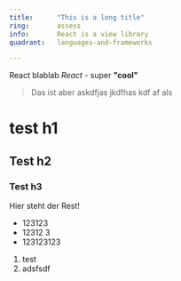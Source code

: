 ```yaml
---
title:      "This is a long title"
ring:       assess
info:       React is a view library
quadrant:   languages-and-frameworks

---
```


React blablab *React* - super **"cool"**

> Das ist aber askdfjas jkdfhas kdf af als


# test h1

## Test h2

### Test h3

Hier steht der Rest!

- 123123
- 12312 3
- 123123123


1. test
2. adsfsdf

